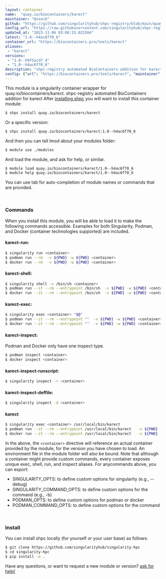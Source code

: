 ```yaml
---
layout: container
name:  "quay.io/biocontainers/karect"
maintainer: "@vsoch"
github: "https://github.com/singularityhub/shpc-registry/blob/main/quay.io/biocontainers/karect/container.yaml"
config_url: "https://raw.githubusercontent.com/singularityhub/shpc-registry/main/quay.io/biocontainers/karect/container.yaml"
updated_at: "2023-11-06 03:08:33.023264"
latest: "1.0--h4ac6f70_6"
container_url: "https://biocontainers.pro/tools/karect"
aliases:
 - "karect"
versions:
 - "1.0--h9f5acd7_4"
 - "1.0--h4ac6f70_6"
description: "shpc-registry automated BioContainers addition for karect"
config: {"url": "https://biocontainers.pro/tools/karect", "maintainer": "@vsoch", "description": "shpc-registry automated BioContainers addition for karect", "latest": {"1.0--h4ac6f70_6": "sha256:8956608740893088f301b3251a68c7e2c6bee8254b27416eb2f6cffbad843389"}, "tags": {"1.0--h9f5acd7_4": "sha256:5c49a42ea8edf231d2b624faa2290254e7fa948b1b1407b7b08ff5c5138de2df", "1.0--h4ac6f70_6": "sha256:8956608740893088f301b3251a68c7e2c6bee8254b27416eb2f6cffbad843389"}, "docker": "quay.io/biocontainers/karect", "aliases": {"karect": "/usr/local/bin/karect"}}
---
```


This module is a singularity container wrapper for quay.io/biocontainers/karect.
shpc-registry automated BioContainers addition for karect
After [installing shpc](#install) you will want to install this container module:


```bash
$ shpc install quay.io/biocontainers/karect
```

Or a specific version:

```bash
$ shpc install quay.io/biocontainers/karect:1.0--h4ac6f70_6
```

And then you can tell lmod about your modules folder:

```bash
$ module use ./modules
```

And load the module, and ask for help, or similar.

```bash
$ module load quay.io/biocontainers/karect/1.0--h4ac6f70_6
$ module help quay.io/biocontainers/karect/1.0--h4ac6f70_6
```

You can use tab for auto-completion of module names or commands that are provided.

<br>

### Commands

When you install this module, you will be able to load it to make the following commands accessible.
Examples for both Singularity, Podman, and Docker (container technologies supported) are included.

#### karect-run:

```bash
$ singularity run <container>
$ podman run --rm  -v ${PWD} -w ${PWD} <container>
$ docker run --rm  -v ${PWD} -w ${PWD} <container>
```

#### karect-shell:

```bash
$ singularity shell -s /bin/sh <container>
$ podman run --it --rm --entrypoint /bin/sh  -v ${PWD} -w ${PWD} <container>
$ docker run --it --rm --entrypoint /bin/sh  -v ${PWD} -w ${PWD} <container>
```

#### karect-exec:

```bash
$ singularity exec <container> "$@"
$ podman run --it --rm --entrypoint ""  -v ${PWD} -w ${PWD} <container> "$@"
$ docker run --it --rm --entrypoint ""  -v ${PWD} -w ${PWD} <container> "$@"
```

#### karect-inspect:

Podman and Docker only have one inspect type.

```bash
$ podman inspect <container>
$ docker inspect <container>
```

#### karect-inspect-runscript:

```bash
$ singularity inspect -r <container>
```

#### karect-inspect-deffile:

```bash
$ singularity inspect -d <container>
```


#### karect

```bash
$ singularity exec <container> /usr/local/bin/karect
$ podman run --it --rm --entrypoint /usr/local/bin/karect   -v ${PWD} -w ${PWD} <container> -c " $@"
$ docker run --it --rm --entrypoint /usr/local/bin/karect   -v ${PWD} -w ${PWD} <container> -c " $@"
```



In the above, the `<container>` directive will reference an actual container provided
by the module, for the version you have chosen to load. An environment file in the
module folder will also be bound. Note that although a container
might provide custom commands, every container exposes unique exec, shell, run, and
inspect aliases. For anycommands above, you can export:

 - SINGULARITY_OPTS: to define custom options for singularity (e.g., --debug)
 - SINGULARITY_COMMAND_OPTS: to define custom options for the command (e.g., -b)
 - PODMAN_OPTS: to define custom options for podman or docker
 - PODMAN_COMMAND_OPTS: to define custom options for the command

<br>

### Install

You can install shpc locally (for yourself or your user base) as follows:

```bash
$ git clone https://github.com/singularityhub/singularity-hpc
$ cd singularity-hpc
$ pip install -e .
```

Have any questions, or want to request a new module or version? [ask for help!](https://github.com/singularityhub/singularity-hpc/issues)
